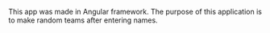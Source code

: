 This app was made in Angular framework. The purpose of this application is to make random teams after entering names.

